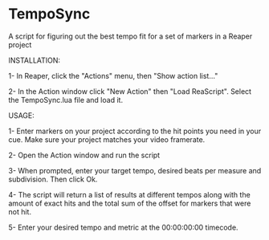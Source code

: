# TempoSync

A script for figuring out the best tempo fit for a set of markers in a Reaper project

INSTALLATION:

1- In Reaper, click the "Actions" menu, then "Show action list..."

2- In the Action window click "New Action" then "Load ReaScript". Select the TempoSync.lua file and load it.


USAGE:

1- Enter markers on your project according to the hit points you need in your cue. Make sure your project matches your video framerate.

2- Open the Action window and run the script

3- When prompted, enter your target tempo, desired beats per measure and subdivision. Then click Ok.

4- The script will return a list of results at different tempos along with the amount of exact hits and the total sum of the offset for markers that were not hit.

5- Enter your desired tempo and metric at the 00:00:00:00 timecode.

